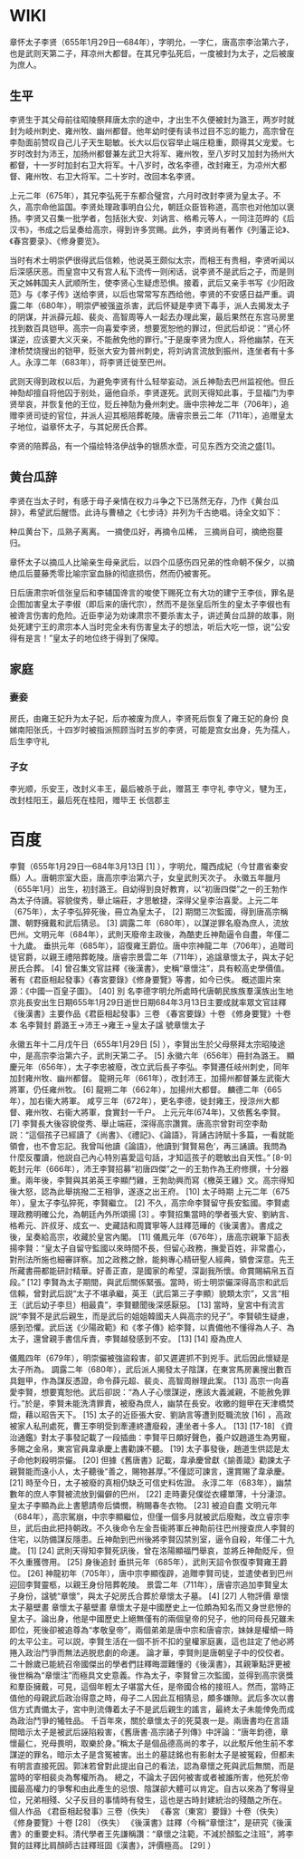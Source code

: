 # WIKI

章怀太子李贤（655年1月29日—684年），字明允，一字仁，唐高宗李治第六子，也是武则天第二子，拜凉州大都督。在其兄李弘死后，一度被封为太子，之后被废为庶人。

## 生平

李贤生于其父母前往昭陵祭拜唐太宗的途中，才出生不久便被封为潞王，两岁时就封为岐州刺史、雍州牧、幽州都督。他年幼时便有读书过目不忘的能力，高宗曾在李𪟝面前赞叹自己儿子天生聪敏。长大以后仪容举止端庄稳重，颇得其父宠爱。七岁时改封为沛王，加扬州都督兼左武卫大将军、雍州牧，至八岁时又加封为扬州大都督，十一岁时加封右卫大将军。十八岁时，改名李德，改封雍王，为凉州大都督、雍州牧、右卫大将军。二十岁时，改回本名李贤。

上元二年（675年），其兄李弘死于东都合璧宫，六月时改封李贤为皇太子。不久，高宗命他监国。李贤处理政事明白公允，朝廷众臣皆称道，高宗也对他加以褒扬。李贤又召集一批学者，包括张大安、刘讷言、格希元等人，一同注范晔的《后汉书》，书成之后呈奏给高宗，得到许多赏赐。此外，李贤尚有著作《列藩正论》、《春宫要录》、《修身要览》。

当时有术士明崇俨很得武后信赖，他说英王颇似太宗，而相王有贵相，李贤听闻以后深感厌恶。而皇宫中又有宫人私下流传一则闲话，说李贤不是武后之子，而是则天之姊韩国夫人武顺所生，使李贤心生疑虑恐惧。接着，武后又亲手书写《少阳政范》与《孝子传》送给李贤，以后也常常写东西给他，李贤的不安感日益严重。调露二年（680年），明崇俨被强盗杀害，武后怀疑是李贤下毒手，派人去揭发太子的阴谋，并派薛元超、裴炎、高智周等人一起去办理此案，最后果然在东宫马房里找到数百具铠甲。高宗一向喜爱李贤，想要宽恕他的罪过，但武后却说：“贤心怀谋逆，应该要大义灭亲，不能赦免他的罪行。”于是废李贤为庶人，将他幽禁，在天津桥焚烧搜出的铠甲，贬张大安为普州刺史，将刘讷言流放到振州，连坐者有十多人。永淳二年（683年），将李贤迁徙至巴州。

武则天得到政权以后，为避免李贤有什么轻举妄动，派丘神𪟝去巴州监视他。但丘神𪟝却擅自将他囚于别处，逼他自杀，李贤遂死。武则天得知此事，于显福门为李贤举哀，并恢复他的王位，贬丘神𪟝为叠州刺史。唐中宗神龙二年（706年），追赠李贤司徒的官位，并派人迎其柩陪葬乾陵。唐睿宗景云二年（711年），追赠皇太子地位，谥章怀太子，与其妃房氏合葬。

李贤的陪葬品，有一个描绘特洛伊战争的银质水壶，可见东西方交流之盛[1]。

## 黄台瓜辞

李贤在当太子时，有感于母子亲情在权力斗争之下已荡然无存，乃作《黄台瓜辞》，希望武后醒悟。此诗与曹植之《七步诗》并列为千古绝唱。诗全文如下：

种瓜黄台下，瓜熟子离离。
一摘使瓜好，再摘令瓜稀，
三摘尚自可，摘绝抱蔓归。

章怀太子以摘瓜人比喻亲生母亲武后，以四个瓜感伤四兄弟的性命朝不保夕，以摘绝瓜后蔓藤秃零比喻宗室血脉的彻底损伤，然而仍被害死。

日后唐肃宗听信张皇后和李辅国谗言的唆使下赐死立有大功的建宁王李倓，罪名是企图加害皇太子李俶（即后来的唐代宗），然而不是张皇后所生的皇太子李俶也有被谗言伤害的危险。近臣李泌为劝谏肃宗不要杀害太子，讲述黄台瓜辞的故事，刚处死建宁王的肃宗本人当时完全未有伤害皇太子的想法，听后大吃一惊，说“公安得有是言！”皇太子的地位终于得到了保障。

## 家庭

### 妻妾
房氏，由雍王妃升为太子妃，后亦被废为庶人，李贤死后恢复了雍王妃的身份
良娣南阳张氏，十四岁时被指派照顾当时五岁的李贤，可能是宫女出身，先为孺人，后生李守礼
### 子女
李光顺，乐安王，改封义丰王，最后被杀于此，赠莒王
李守礼
李守义，犍为王，改封桂阳王，最后死在桂阳，赠毕王
长信郡主

# 百度

李賢（655年1月29日—684年3月13日 [1]  ），字明允，隴西成紀（今甘肅省秦安縣）人。唐朝宗室大臣，唐高宗李治第六子，女皇武則天次子。
永徽五年臘月（655年1月）出生，初封潞王。自幼得到良好教育，以“初唐四傑”之一的王勃作為太子侍讀。容貌俊秀，舉止端莊，才思敏捷，深得父皇李治喜愛。上元二年（675年），太子李弘猝死後，冊立為皇太子， [2]  期間三次監國，得到唐高宗稱讚、朝野擁戴和武后猜忌。 [3]  調露二年（680年），以謀逆罪名廢為庶人，流放巴州。文明元年（684年），武則天廢帝主政後，為酷吏丘神勣逼令自盡，年僅二十九歲。
垂拱元年（685年），詔復雍王爵位。唐中宗神龍二年（706年），追贈司徒官爵，以親王禮陪葬乾陵。唐睿宗景雲二年（711年），追諡章懷太子，與太子妃房氏合葬。 [4]  曾召集文官註釋《後漢書》，史稱“章懷注”，具有較高史學價值。著有《君臣相起發事》《春宮要錄》《修身要覽》等書，如今已佚。
概述圖片來源：《中國一百皇子圖》。 [40] 
別    名李德字明允所處時代唐朝民族族羣漢族出生地京兆長安出生日期655年1月29日逝世日期684年3月13日主要成就率眾文官註釋《後漢書》主要作品《君臣相起發事》三卷
《春宮要錄》十卷
《修身要覽》十卷本    名李賢封    爵潞王→沛王→雍王→皇太子諡    號章懷太子

永徽五年十二月戊午日（655年1月29日 [5]  ），李賢出生於父母祭拜太宗昭陵途中，是高宗李治第六子，武則天第二子。 [5] 
永徽六年（656年）冊封為潞王。
顯慶元年（656年），太子李忠被廢，改立武后長子李弘。李賢遷任岐州刺史，同年加封雍州牧、幽州都督。
龍朔元年（661年），改封沛王，加揚州都督兼左武衞大將軍，仍任雍州牧。 [6] 
龍朔二年（662年），加揚州大都督。
麟德二年（665年），加右衞大將軍。
咸亨三年（672年），更名李德，徙封雍王，授涼州大都督、雍州牧、右衞大將軍，食實封一千户。
上元元年(674年)，又依舊名李賢。 [7] 
李賢長大後容貌俊秀、舉止端莊，深得高宗讚賞。唐高宗曾對司空李勣説：“這個孩子已經讀了《尚書》、《禮記》、《論語》，背誦古詩賦十多篇，一看就能領會，也不會忘記。我曾叫他讀《論語》，他讀到‘賢賢易色’，再三誦讀。我問為什麼反覆讀，他説自己內心特別喜愛這句話，才知這孩子的聰敏出自天性。” [8-9] 
乾封元年（666年），沛王李賢招募“初唐四傑”之一的王勃作為王府修撰，十分器重。兩年後，李賢與其弟英王李顯鬥雞，王勃助興而寫《檄英王雞》文。高宗得知後大怒，認為此舉挑撥二王相爭，遂逐之出王府。 [10] 
太子時期
上元二年（675年），皇太子李弘猝死，李賢繼立。 [2]  不久，高宗命李賢留守長安監國。李賢處理政務明確公允，為朝廷內外所頌揚 [3]  。李賢招集當時的學者張大安、劉納言、格希元、許叔牙、成玄一、史藏詰和周寶寧等人註釋范曄的《後漢書》。書成之後，呈奏給高宗，收藏於皇宮內閣。 [11] 
儀鳳元年（676年），唐高宗親筆下詔表揚李賢：“皇太子自留守監國以來時間不長，但留心政務，撫愛百姓，非常盡心，對刑法所施也細審詳察。加之政務之餘，能夠專心精研聖人經典，領會深意。先王所藏書冊都能研討精華。好善正直，是國家的希望，深副我所懷。命賞賜絹帛五百段。” [12] 
李賢為太子期間，與武后關係緊張。當時，術士明崇儼深得高宗和武后信賴，曾對武后説“太子不堪承繼，英王（武后第三子李顯）貌類太宗”，又言“相王（武后幼子李旦）相最貴”，李賢聽聞後深感厭惡。 [13]  當時，皇宮中有流言説“李賢不是武后親生，而是武后的姐姐韓國夫人與高宗的兒子”。李賢頓生疑慮，感到恐懼。武后送《少陽政範》和《孝子傳》給李賢，以責備他不懂得為人子、為太子，還曾親手書信斥責，李賢越發感到不安。 [13]  [14] 
廢為庶人

儀鳳四年（679年），明崇儼被強盜殺害，卻又遲遲抓不到兇手。武后因此懷疑是太子所為。
調露二年（680年），武后派人揭發太子陰謀，在東宮馬房裏搜出數百具鎧甲，作為謀反憑證，命令薛元超、裴炎、高智周辦理此案。 [13]  高宗一向喜愛李賢，想要寬恕他。武后卻説：“為人子心懷謀逆，應該大義滅親，不能赦免罪行。”於是，李賢未能洗清罪責，被廢為庶人，幽禁在長安。收繳的鎧甲在天津橋焚燬，藉以昭告天下。 [15]  太子的近臣張大安、劉訥言等遭到貶職流放 [16]  ，高政被家人私刑處死，曹王李明受到牽連終遭廢殺，連坐者十多人。 [13]  [17-18] 
《資治通鑑》對太子事發記載了一段插曲：李賢平日頗好聲色，養户奴趙道生為男寵，多賜之金帛，東宮官員韋承慶上書勸諫不聽。 [19]  太子事發後，趙道生供認是太子命他刺殺明崇儼。 [20]  但據《舊唐書》記載，韋承慶曾獻《諭善箴》勸諫太子親賢能而遠小人，太子聽後“善之，賜物甚厚。”不僅認可諫言，還賞賜了韋承慶。 [21]  時至今日，太子被廢的真相仍缺乏可信史料佐證。
永淳二年（683年），幽禁數年的庶人李賢被流放到偏僻的巴州， [22]  走時妻兒僕從衣縷單薄，十分淒涼。皇太子李顯為此上書懇請帝后憐憫，稍賜春冬衣物。 [23] 
被迫自盡
文明元年（684年），高宗駕崩，中宗李顯繼位，但僅一個多月就被武后廢黜，改立睿宗李旦，武后由此把持朝政。不久後命令左金吾衞將軍丘神勣前往巴州搜查庶人李賢的住宅，以防備謀反隱患。丘神勣到巴州後將李賢囚禁別室，逼令自殺，年僅二十九歲。 [1]  [24]  武則天得知李賢死訊後，曾在洛陽顯福門舉哀，並將丘神勣貶斥，但不久重獲啓用。 [25] 
身後追封
垂拱元年（685年），武則天詔令恢復李賢雍王爵位。 [26] 
神龍初年（705年），唐中宗李顯復辟，追贈李賢司徒，並遣使者到巴州迎回李賢靈柩，以親王身份陪葬乾陵。
景雲二年（711年），唐睿宗追加李賢皇太子身份，諡號“章懷”，與太子妃房氏合葬於章懷太子墓。 [4]  [27] 
人物評價
章懷太子墓壁畫
章懷太子墓壁畫
章懷太子是中國歷史上一位頗為知名而又身世悲慘的皇太子。論出身，他是中國歷史上絕無僅有的兩個皇帝的兒子，他的同母長兄雖未即位，死後卻被追尊為“孝敬皇帝”，兩個弟弟是唐中宗和唐睿宗，妹妹是權傾一時的太平公主。可以説，李賢生活在一個不折不扣的皇權家庭裏，這也註定了他必將捲入政治鬥爭而無法逃脱悲劇的命運。
論才華，李賢則是唐朝皇子中的佼佼者。二十餘歲已能統召帝國傑出的學者們註釋晦澀難懂的《後漢書》，其親筆點評更被後世稱為“章懷注”而極具文史意義。作為太子，李賢曾三次監國，並得到高宗褒獎和羣臣擁戴，可見，這個年輕太子堪當大任，是帝國合格的接班人。然而，當時正值他的母親武后政治得意之時，母子二人因此互相猜忌，頗多嫌隙。武后多次以書信方式責備太子，宮中則流傳着太子不是武后親生的謠言，最終太子未能倖免而成為政治鬥爭的犧牲品。
千百年來，關於章懷太子的死莫衷一是。兩唐書均在言語間暗示太子是被武后誣陷殺害，《舊唐書·高宗諸子列傳》中評論：“唐年鈞德，章懷最仁，兇母畏明，取樂於身。”稱太子是個品德高尚的孝子，以此駁斥他生前不孝謀逆的罪名，暗示太子是含冤被害。出土的墓誌銘也有影射太子是被冤殺，但都未有明言直接死因。郭沫若曾對此提出自己的看法，認為章懷之死與武后無關，而是當時的宰相裴炎為奪權所為。
總之，不論太子因何被害或者被誰所害，他死於帝國最高權力的爭奪和由此產生的忌恨、陰謀卻大體可以肯定。自古以來為了奪得皇位，兄弟相殘、父子反目的事情時有發生，這也是古時封建統治的殘酷之所在。
個人作品
《君臣相起發事》三卷（佚失）
《春宮（東宮）要錄》十卷（佚失）
《修身要覽》十卷 [28]  （佚失）
《後漢書》註釋（今稱“章懷注”，是研究《後漢書》的重要史料。清代學者王先謙稱讚：“章懷之注範，不減於顏監之注班”，將李賢的註釋比肩顏師古註釋班固《漢書》，評價極高。 [29]  ）